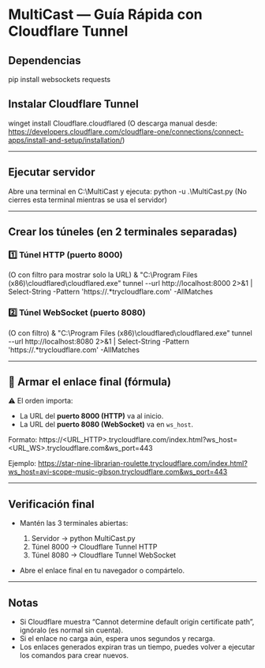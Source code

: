 # MultiCast — Guía Rápida con Cloudflare Tunnel

## Dependencias
pip install websockets requests

## Instalar Cloudflare Tunnel
winget install Cloudflare.cloudflared
(O descarga manual desde: https://developers.cloudflare.com/cloudflare-one/connections/connect-apps/install-and-setup/installation/)

---

## Ejecutar servidor
Abre una terminal en C:\MultiCast y ejecuta:
python -u .\MultiCast.py
(No cierres esta terminal mientras se usa el servidor)

---

## Crear los túneles (en 2 terminales separadas)

### 1️⃣ Túnel HTTP (puerto 8000)

(O con filtro para mostrar solo la URL)
& "C:\Program Files (x86)\cloudflared\cloudflared.exe" tunnel --url http://localhost:8000 2>&1 | Select-String -Pattern 'https://.*trycloudflare\.com' -AllMatches

### 2️⃣ Túnel WebSocket (puerto 8080)

(O con filtro)
& "C:\Program Files (x86)\cloudflared\cloudflared.exe" tunnel --url http://localhost:8080 2>&1 | Select-String -Pattern 'https://.*trycloudflare\.com' -AllMatches

---

## 🧩 Armar el enlace final (fórmula)
⚠️ El orden importa:  
- La URL del **puerto 8000 (HTTP)** va al inicio.  
- La URL del **puerto 8080 (WebSocket)** va en `ws_host`.

Formato:
https://<URL_HTTP>.trycloudflare.com/index.html?ws_host=<URL_WS>.trycloudflare.com&ws_port=443

Ejemplo:
https://star-nine-librarian-roulette.trycloudflare.com/index.html?ws_host=avi-scope-music-gibson.trycloudflare.com&ws_port=443

---

## Verificación final
- Mantén las 3 terminales abiertas:
  1. Servidor → python MultiCast.py
  2. Túnel 8000 → Cloudflare Tunnel HTTP
  3. Túnel 8080 → Cloudflare Tunnel WebSocket

- Abre el enlace final en tu navegador o compártelo.

---

## Notas
- Si Cloudflare muestra “Cannot determine default origin certificate path”, ignóralo (es normal sin cuenta).  
- Si el enlace no carga aún, espera unos segundos y recarga.  
- Los enlaces generados expiran tras un tiempo, puedes volver a ejecutar los comandos para crear nuevos.
